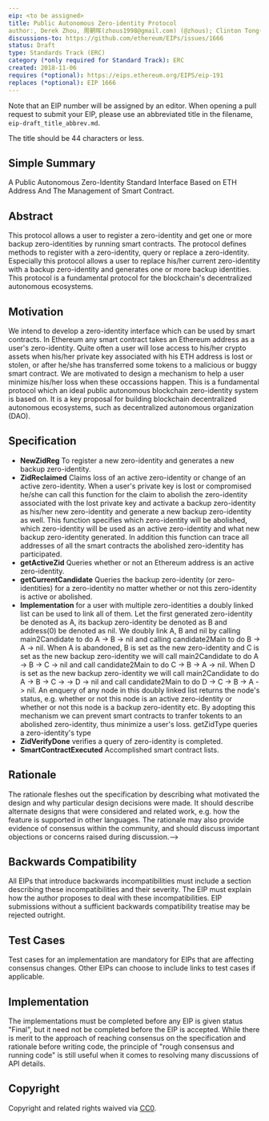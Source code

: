 ```yaml
---
eip: <to be assigned>
title: Public Autonomous Zero-identity Protocol
author:, Derek Zhou, 周朝晖(zhous1998@gmail.com) (@zhous); Clinton Tong(21239506@qq.com); Yuefei Tan(whtyfhas@gmail.com)</a>; 
discussions-to: https://github.com/ethereum/EIPs/issues/1666
status: Draft
type: Standards Track (ERC)
category (*only required for Standard Track): ERC
created: 2018-11-06
requires (*optional): https://eips.ethereum.org/EIPS/eip-191
replaces (*optional): EIP 1666
---
```


<!--You can leave these HTML comments in your merged EIP and delete the visible duplicate text guides, they will not appear and may be helpful to refer to if you edit it again. This is the suggested template for new EIPs. Note that an EIP number will be assigned by an editor. When opening a pull request to submit your EIP, please use an abbreviated title in the filename, `eip-draft_title_abbrev.md`. The title should be 44 characters or less.-->
Note that an EIP number will be assigned by an editor. When opening a pull request to submit your EIP, please use an abbreviated title in the filename, `eip-draft_title_abbrev.md`.

The title should be 44 characters or less.

## Simple Summary
A Public Autonomous Zero-Identity Standard Interface Based on ETH Address And The Management of Smart Contract.

## Abstract
This protocol allows a user to register a zero-identity and get one or more backup zero-identities by running smart contracts. The protocol defines methods to register with a zero-identity, query or replace a zero-identity. Especially this protocol allows a user to replace his/her current zero-identity with a backup zero-identity and generates one or more backup identities. This protocol is a fundamental protocol for the blockchain's decentralized autonomous ecosystems.

## Motivation
We intend to develop a zero-identity interface which can be used by smart contracts. In Ethereum any smart contract takes an Ethereum address as a user's zero-identity. Quite often a user will lose access to his/her crypto assets when his/her private key associated with his ETH address is lost or stolen, or after he/she has transferred some tokens to a malicious or buggy smart contract. We are motivated to design a mechanism to help a user minimize his/her loss when these occassions happen.
This is a fundamental protocol which an ideal public autonomous blockchain zero-identity system is based on. It is a key proposal for building blockchain decentralized autonomous ecosystems, such as decentralized autonomous organization (DAO).

## Specification
* **NewZidReg** To register a new zero-identity and generates a new backup zero-identity.
* **ZidReclaimed** Claims loss of an active zero-identity or change of an active zero-identity. When a user's private key is lost or compromised he/she can call this function for the claim to abolish the zero-identity associated with the lost private key and activate a backup zero-identity as his/her new zero-identity and generate a new backup zero-identity as well. This function specifies which zero-identity will be abolished, which zero-identity will be used as an active zero-identity and what new backup zero-identity generated. In addition this function can trace all addresses of all the smart contracts the abolished zero-identity has participated.   
* **getActiveZid** Queries whether or not an Ethereum address is an active zero-identity.
* **getCurrentCandidate** Queries the backup zero-identity (or zero-identities) for a zero-identity no matter whether or not this zero-identity is active or abolished. 
* **Implementation** for a user with multiple zero-identities a doubly linked list can be used to link all of them. Let the first generated zero-identity be denoted as A, its backup zero-identity be denoted as B and address(0) be denoted as nil. We doubly link A, B and nil by calling main2Candidate to do A -> B -> nil and calling candidate2Main to do B -> A -> nil. When A is abandoned, B is set as the new zero-identity and C is set as the new backup zero-identity we  will call main2Candidate to do A -> B -> C -> nil and call candidate2Main to do C -> B -> A -> nil. When D is set as the new backup zero-identity we will call main2Candidate to do A -> B -> C -> -> D -> nil and call candidate2Main to do D -> C -> B -> A -> nil. An enquery of any node in this doubly linked list returns the node's status, e.g. whether or not this node is an active zero-identity or whether or not this node is a backup zero-identity etc. By adopting this mechanism we can prevent smart contracts to tranfer tokents to an abolished zero-identity, thus minimize a user's loss.
getZidType queries a zero-identity's type
* **ZidVerifyDone** verifies a query of zero-identity is completed.
* **SmartContractExecuted** Accomplished smart contract lists.

## Rationale
<!--The rationale fleshes out the specification by describing what motivated the design and why particular design decisions were made. It should describe alternate designs that were considered and related work, e.g. how the feature is supported in other languages. The rationale may also provide evidence of consensus within the community, and should discuss important objections or concerns raised during discussion.-->
The rationale fleshes out the specification by describing what motivated the design and why particular design decisions were made. It should describe alternate designs that were considered and related work, e.g. how the feature is supported in other languages. The rationale may also provide evidence of consensus within the community, and should discuss important objections or concerns raised during discussion.-->

## Backwards Compatibility
<!--All EIPs that introduce backwards incompatibilities must include a section describing these incompatibilities and their severity. The EIP must explain how the author proposes to deal with these incompatibilities. EIP submissions without a sufficient backwards compatibility treatise may be rejected outright.-->
All EIPs that introduce backwards incompatibilities must include a section describing these incompatibilities and their severity. The EIP must explain how the author proposes to deal with these incompatibilities. EIP submissions without a sufficient backwards compatibility treatise may be rejected outright.

## Test Cases
<!--Test cases for an implementation are mandatory for EIPs that are affecting consensus changes. Other EIPs can choose to include links to test cases if applicable.-->
Test cases for an implementation are mandatory for EIPs that are affecting consensus changes. Other EIPs can choose to include links to test cases if applicable.

## Implementation
<!--The implementations must be completed before any EIP is given status "Final", but it need not be completed before the EIP is accepted. While there is merit to the approach of reaching consensus on the specification and rationale before writing code, the principle of "rough consensus and running code" is still useful when it comes to resolving many discussions of API details.-->
The implementations must be completed before any EIP is given status "Final", but it need not be completed before the EIP is accepted. While there is merit to the approach of reaching consensus on the specification and rationale before writing code, the principle of "rough consensus and running code" is still useful when it comes to resolving many discussions of API details.

## Copyright
Copyright and related rights waived via [CC0](https://creativecommons.org/publicdomain/zero/1.0/).
